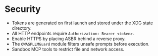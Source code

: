 # Security

- Tokens are generated on first launch and stored under the XDG state directory.
- All HTTP endpoints require `Authorization: Bearer <token>`.
- Enable HTTPS by placing ASBR behind a reverse proxy.
- The `OWASPLLMGuard` module filters unsafe prompts before execution.
- Sandbox MCP tools to restrict file and network access.

